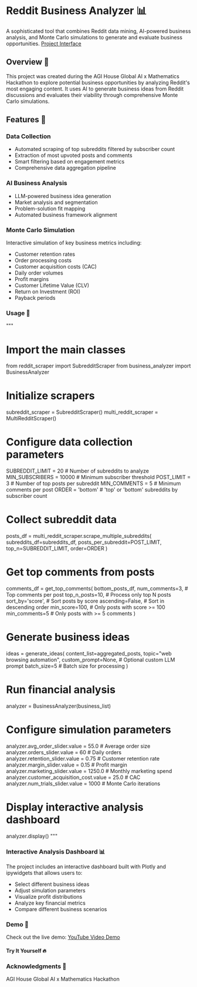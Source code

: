 # Reddit Business Analyzer 📊

A sophisticated tool that combines Reddit data mining, AI-powered business analysis, and Monte Carlo simulations to generate and evaluate business opportunities.
[Project Interface](marketmetrics.png)

## Overview 🌟

This project was created during the AGI House Global AI x Mathematics Hackathon to explore potential business opportunities by analyzing Reddit's most engaging content. It uses AI to generate business ideas from Reddit discussions and evaluates their viability through comprehensive Monte Carlo simulations.

## Features 🚀

### Data Collection
- Automated scraping of top subreddits filtered by subscriber count 
- Extraction of most upvoted posts and comments
- Smart filtering based on engagement metrics
- Comprehensive data aggregation pipeline

### AI Business Analysis  
- LLM-powered business idea generation
- Market analysis and segmentation
- Problem-solution fit mapping  
- Automated business framework alignment

### Monte Carlo Simulation
Interactive simulation of key business metrics including:
- Customer retention rates
- Order processing costs
- Customer acquisition costs (CAC)
- Daily order volumes 
- Profit margins
- Customer Lifetime Value (CLV)
- Return on Investment (ROI)
- Payback periods

### Usage 📝
"""
# Import the main classes
from reddit_scraper import SubredditScraper
from business_analyzer import BusinessAnalyzer

# Initialize scrapers
subreddit_scraper = SubredditScraper()
multi_reddit_scraper = MultiRedditScraper()

# Configure data collection parameters
SUBREDDIT_LIMIT = 20       # Number of subreddits to analyze
MIN_SUBSCRIBERS = 10000    # Minimum subscriber threshold 
POST_LIMIT = 3            # Number of top posts per subreddit
MIN_COMMENTS = 5          # Minimum comments per post
ORDER = 'bottom'          # 'top' or 'bottom' subreddits by subscriber count

# Collect subreddit data
posts_df = multi_reddit_scraper.scrape_multiple_subreddits(
    subreddits_df=subreddits_df,
    posts_per_subreddit=POST_LIMIT, 
    top_n=SUBREDDIT_LIMIT,
    order=ORDER
)

# Get top comments from posts
comments_df = get_top_comments(
    bottom_posts_df,
    num_comments=3,        # Top comments per post
    top_n_posts=10,        # Process only top N posts
    sort_by='score',       # Sort posts by score
    ascending=False,       # Sort in descending order
    min_score=100,         # Only posts with score >= 100
    min_comments=5         # Only posts with >= 5 comments
)

# Generate business ideas
ideas = generate_ideas(
    content_list=aggregated_posts,
    topic="web browsing automation",
    custom_prompt=None,    # Optional custom LLM prompt
    batch_size=5          # Batch size for processing
)

# Run financial analysis
analyzer = BusinessAnalyzer(business_list)

# Configure simulation parameters
analyzer.avg_order_slider.value = 55.0     # Average order size
analyzer.orders_slider.value = 60          # Daily orders
analyzer.retention_slider.value = 0.75     # Customer retention rate
analyzer.margin_slider.value = 0.15        # Profit margin
analyzer.marketing_slider.value = 1250.0   # Monthly marketing spend
analyzer.customer_acquisition_cost.value = 25.0  # CAC
analyzer.num_trials_slider.value = 1000    # Monte Carlo iterations

# Display interactive analysis dashboard
analyzer.display()
"""

### Interactive Analysis Dashboard 📊
The project includes an interactive dashboard built with Plotly and ipywidgets that allows users to:

- Select different business ideas
- Adjust simulation parameters
- Visualize profit distributions
- Analyze key financial metrics
- Compare different business scenarios

### Demo 🎥
Check out the live demo: [YouTube Video Demo](https://youtu.be/b7WXxQ34_h4?si=SPYGMArlNawA7LW-&t=4028)
#### Try It Yourself 🔥 

### Acknowledgments 🙏
AGI House Global AI x Mathematics Hackathon
